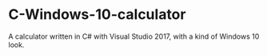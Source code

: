 # C-Windows-10-calculator
A calculator written in C# with Visual Studio 2017, with a kind of Windows 10 look.
